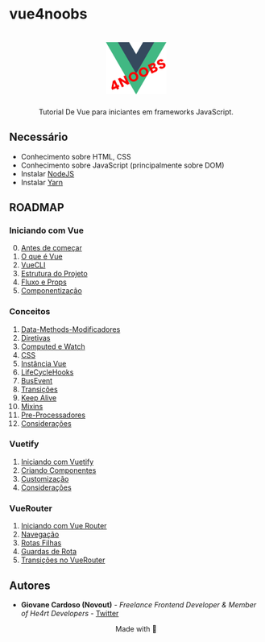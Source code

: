 # vue4noobs

<h1 align="center">
  <img src="../assets/vue2.png" alt="Vue logo" width="120">
</h1>

<p align="center">Tutorial De Vue para iniciantes em frameworks JavaScript.</p>


## Necessário

- Conhecimento sobre HTML, CSS
- Conhecimento sobre JavaScript (principalmente sobre DOM)
- Instalar [NodeJS](https://nodejs.org/en/)
- Instalar [Yarn](https://yarnpkg.com/)

## ROADMAP

### Iniciando com Vue

  0. [Antes de começar](1-Iniciando%20com%20Vue/0-Antes%20de%20começar.md)
  1. [O que é Vue](1-Iniciando%20com%20Vue/1-O%20que%20e%20Vue.md)
  2. [VueCLI](1-Iniciando%20com%20Vue/2-VueCLI.md)
  3. [Estrutura do Projeto](1-Iniciando%20com%20Vue/3-Estrutura%20do%20Projeto.md)
  4. [Fluxo e Props](1-Iniciando%20com%20Vue/4-Fluxo%20e%20Props.md)
  5. [Componentização](1-Iniciando%20com%20Vue/5-Componentização.md)

### Conceitos

  1. [Data-Methods-Modificadores](2-Conceitos/1-Data,%20Methods%20e%20Modificadores.md)
  2. [Diretivas](2-Conceitos/2-Diretivas.md)
  3. [Computed e Watch](2-Conceitos/3-Computed%20e%20Watch.md)
  4. [CSS](2-Conceitos/4-CSS.md)
  5. [Instância Vue](2-Conceitos/5-Instância%20Vue.md)
  6. [LifeCycleHooks](2-Conceitos/6-LifeCycleHooks.md)
  7. [BusEvent](2-Conceitos/7-BusEvent.md)
  8. [Transições](2-Conceitos/8-Transições.md)
  9. [Keep Alive](2-Conceitos/9-Keep%20Alive.md)
  10. [Mixins](2-Conceitos/10-Mixins.md)
  11. [Pre-Processadores](2-Conceitos/11-Pre-Processadores.md)
  12. [Considerações](2-Conceitos/12-Considerações.md)

### Vuetify

  1. [Iniciando com Vuetify](3-Vuetify/1-Iniciando%20com%20Vuetify.md)
  2. [Criando Componentes](3-Vuetify/2-Criando%20Componentes.md)
  3. [Customização](3-Vuetify/3-Customização.md)
  4. [Considerações](3-Vuetify/4-Considerações.md)

### VueRouter

  1. [Iniciando com Vue Router](4-Vue%20Router/1-Iniciando%20com%20Vue%20Router.md)
  2. [Navegação](4-Vue%20Router/2-Navegação.md)
  3. [Rotas Filhas](4-Vue%20Router/3-Rotas%20Filhas.md)
  4. [Guardas de Rota](4-Vue%20Router/4-Guardas%20de%20Rota.md)
  5. [Transições no VueRouter](4-Vue%20Router/5-Transições%20no%20VueRouter.md)

## Autores

* **Giovane Cardoso (Novout)** -  *Freelance Frontend Developer & Member of He4rt Developers* - [Twitter](https://twitter.com/NovoutT)

<p align="center">Made with 💜</p>
